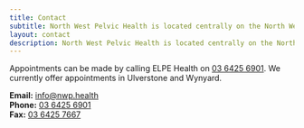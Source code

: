 ```yaml
---
title: Contact
subtitle: North West Pelvic Health is located centrally on the North West coast of Tasmania to provide a service for those from Smithton, Wynyard, Somerset, Burnie, Penguin, Ulverstone, Devonport and surrounds.
layout: contact
description: North West Pelvic Health is located centrally on the North West coast of Tasmania. Appointments can be made by calling ELPE Health on 03 6425 6901.
---
```


Appointments can be made by calling ELPE Health on [03 6425 6901](tel:+61364256901). We currently offer appointments in Ulverstone and Wynyard.

**Email:** [info@nwp.health](mailto:info@nwp.health)  
**Phone:** [03 6425 6901](tel:+61364256901)  
**Fax:** [03 6425 7667](tel:+61364257667)